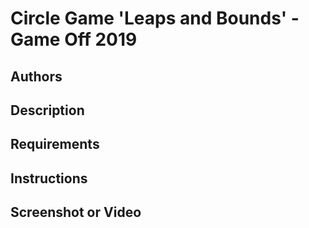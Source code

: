 # Circle Game 'Leaps and Bounds' - Game Off 2019

## Authors

## Description

## Requirements

## Instructions

## Screenshot or Video

